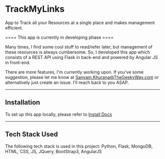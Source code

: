 # TrackMyLinks
App to Track all your Resources at a single place and makes management efficient.

====  This app is currently in developing phase ====

Many times, I find some cool stuff to read/refer later, but management of these resources is always cumbersome. So, I developed this app which consists of a REST API using Flask in back-end and powered by Angular JS in front-end.

There are more features, I'm currently working upon. If you've some suggestion, please let me know at Sanyam.Khurana@TheGeekyWay.com or alternatively just create an issue. I'll reach back to you ASAP.

---
## Installation
To set up this app locally, please refer to [Install Docs](https://github.com/CuriousLearner/TrackMyLinks/blob/master/docs/install.rst)

---
## Tech Stack Used
The following tech stack is used in this project:
Python, Flask, MongoDB, HTML, CSS, JS, JQuery, BootStrap3, AngularJS
